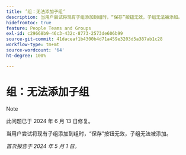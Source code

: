```yaml
---
title: ’组：无法添加子组‘
description: 当用户尝试将现有子组添加到组时，“保存”按钮无效，子组无法被添加。
hidefromtoc: true
feature: People Teams and Groups
exl-id: c29668b9-46c3-432c-8773-2573de606b99
source-git-commit: 41daceaf1b4300b4d71a459e3203d5a387ab1c28
workflow-type: tm+mt
source-wordcount: '64'
ht-degree: 100%

---
```


# 组：无法添加子组

>[!NOTE]
>
>此问题已于 2024 年 6 月 13 日修复。

当用户尝试将现有子组添加到组时，“保存”按钮无效，子组无法被添加。

_首次报告于 2024 年 5 月 1 日。_
